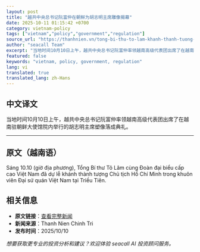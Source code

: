 ```yaml
---
layout: post
title: "越共中央总书记阮富仲在朝鲜为胡志明主席雕像揭幕"
date: 2025-10-11 01:15:42 +0700
category: vietnam-policy
tags: ["vietnam","policy","government","regulation"]
source_url: "https://thanhnien.vn/tong-bi-thu-to-lam-khanh-thanh-tuong-chu-tich-ho-chi-minh-tai-trieu-tien-185251010130045797.htm"
author: "seacall Team"
excerpt: "当地时间10月10日上午，越共中央总书记阮富仲率领越南高级代表团出席了在越南驻朝鲜大使馆院内举行的胡志明主席塑像落成典礼。..."
featured: false
keywords: "vietnam, policy, government, regulation"
lang: vi
translated: true
translated_lang: zh-Hans
---
```


## 中文译文

当地时间10月10日上午，越共中央总书记阮富仲率领越南高级代表团出席了在越南驻朝鲜大使馆院内举行的胡志明主席塑像落成典礼。

---

## 原文（越南语）

S&aacute;ng 10.10 (giờ địa phương), Tổng B&iacute; thư T&ocirc; L&acirc;m c&ugrave;ng Đo&agrave;n đại biểu cấp cao Việt Nam đ&atilde; dự lễ kh&aacute;nh th&agrave;nh tượng Chủ tịch Hồ Ch&iacute; Minh trong khu&ocirc;n vi&ecirc;n Đại sứ qu&aacute;n Việt Nam tại Triều Ti&ecirc;n.

## 相关信息

- **原文链接**：[查看完整新闻](https://thanhnien.vn/tong-bi-thu-to-lam-khanh-thanh-tuong-chu-tich-ho-chi-minh-tai-trieu-tien-185251010130045797.htm)
- **新闻来源**：Thanh Nien Chinh Tri
- **发布时间**：2025/10/10

*想要获取更专业的投资分析和建议？欢迎体验 seacall AI 投资顾问服务。*